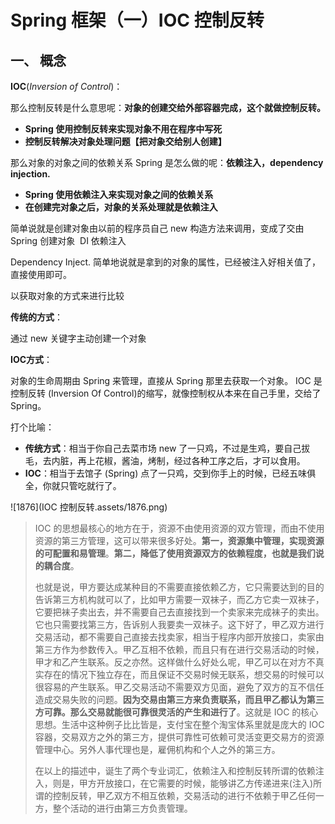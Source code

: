 # Spring 框架（一）IOC 控制反转

## 一、 概念

**IOC**(*Inversion of Control*)：

那么控制反转是什么意思呢：**对象的创建交给外部容器完成，这个就做控制反转。**

- **Spring 使用控制反转来实现对象不用在程序中写死**
- **控制反转解决对象处理问题【把对象交给别人创建】**

那么对象的对象之间的依赖关系 Spring 是怎么做的呢：**依赖注入，dependency injection.**

- **Spring 使用依赖注入来实现对象之间的依赖关系**
- **在创建完对象之后，对象的关系处理就是依赖注入**

简单说就是创建对象由以前的程序员自己 new 构造方法来调用，变成了交由 Spring 创建对象  DI 依赖注入

Dependency Inject. 简单地说就是拿到的对象的属性，已经被注入好相关值了，直接使用即可。  

以获取对象的方式来进行比较

**传统的方式**： 

通过 new 关键字主动创建一个对象

**IOC方式**：

对象的生命周期由 Spring 来管理，直接从 Spring 那里去获取一个对象。 IOC 是控制反转 (Inversion Of Control)的缩写，就像控制权从本来在自己手里，交给了 Spring。 

打个比喻：

* **传统方式**：相当于你自己去菜市场 new 了一只鸡，不过是生鸡，要自己拔毛，去内脏，再上花椒，酱油，烤制，经过各种工序之后，才可以食用。
* **IOC**：相当于去馆子 (Spring) 点了一只鸡，交到你手上的时候，已经五味俱全，你就只管吃就行了。

 ![1876](IOC 控制反转.assets/1876.png)

> IOC 的思想最核心的地方在于，资源不由使用资源的双方管理，而由不使用资源的第三方管理，这可以带来很多好处。**第一，资源集中管理，实现资源的可配置和易管理**。**第二，降低了使用资源双方的依赖程度，也就是我们说的耦合度**。
>
> 也就是说，甲方要达成某种目的不需要直接依赖乙方，它只需要达到的目的告诉第三方机构就可以了，比如甲方需要一双袜子，而乙方它卖一双袜子，它要把袜子卖出去，并不需要自己去直接找到一个卖家来完成袜子的卖出。它也只需要找第三方，告诉别人我要卖一双袜子。这下好了，甲乙双方进行交易活动，都不需要自己直接去找卖家，相当于程序内部开放接口，卖家由第三方作为参数传入。甲乙互相不依赖，而且只有在进行交易活动的时候，甲才和乙产生联系。反之亦然。这样做什么好处么呢，甲乙可以在对方不真实存在的情况下独立存在，而且保证不交易时候无联系，想交易的时候可以很容易的产生联系。甲乙交易活动不需要双方见面，避免了双方的互不信任造成交易失败的问题。**因为交易由第三方来负责联系，而且甲乙都认为第三方可靠。那么交易就能很可靠很灵活的产生和进行了**。这就是 IOC 的核心思想。生活中这种例子比比皆是，支付宝在整个淘宝体系里就是庞大的 IOC 容器，交易双方之外的第三方，提供可靠性可依赖可灵活变更交易方的资源管理中心。另外人事代理也是，雇佣机构和个人之外的第三方。
>
> 在以上的描述中，诞生了两个专业词汇，依赖注入和控制反转所谓的依赖注入，则是，甲方开放接口，在它需要的时候，能够讲乙方传递进来(注入)所谓的控制反转，甲乙双方不相互依赖，交易活动的进行不依赖于甲乙任何一方，整个活动的进行由第三方负责管理。

